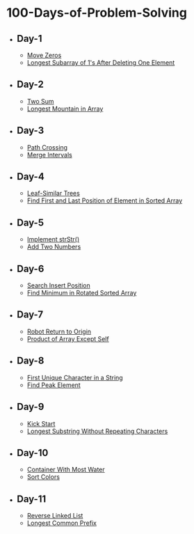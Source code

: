 # 100-Days-of-Problem-Solving

- ## Day-1

  - [Move Zeros](https://leetcode.com/problems/move-zeroes/)
  - [Longest Subarray of 1's After Deleting One Element](https://leetcode.com/problems/longest-subarray-of-1s-after-deleting-one-element/)

- ## Day-2

  - [Two Sum](https://leetcode.com/problems/two-sum/)
  - [Longest Mountain in Array](https://leetcode.com/problems/longest-mountain-in-array/)

- ## Day-3

  - [Path Crossing](https://leetcode.com/problems/path-crossing/)
  - [Merge Intervals](https://leetcode.com/problems/merge-intervals/)

- ## Day-4

  - [Leaf-Similar Trees](https://leetcode.com/problems/leaf-similar-trees/)
  - [Find First and Last Position of Element in Sorted Array](https://leetcode.com/problems/find-first-and-last-position-of-element-in-sorted-array/)

- ## Day-5

  - [Implement strStr()](https://leetcode.com/problems/implement-strstr/)
  - [Add Two Numbers](https://leetcode.com/problems/add-two-numbers/)

- ## Day-6

  - [Search Insert Position](https://leetcode.com/problems/search-insert-position/)
  - [Find Minimum in Rotated Sorted Array](https://leetcode.com/problems/find-minimum-in-rotated-sorted-array/)

- ## Day-7

  - [Robot Return to Origin](https://leetcode.com/problems/robot-return-to-origin/)
  - [Product of Array Except Self](https://leetcode.com/problems/product-of-array-except-self/)

- ## Day-8

  - [First Unique Character in a String](https://leetcode.com/problems/first-unique-character-in-a-string/)
  - [Find Peak Element](https://leetcode.com/problems/find-peak-element/)

- ## Day-9

  - [Kick Start](https://codingcompetitions.withgoogle.com/kickstart/round/00000000001a0069/0000000000414bfb)
  - [Longest Substring Without Repeating Characters](https://leetcode.com/problems/longest-substring-without-repeating-characters/)

- ## Day-10

  - [Container With Most Water](https://leetcode.com/problems/container-with-most-water/)
  - [Sort Colors](https://leetcode.com/problems/sort-colors/)

- ## Day-11

  - [Reverse Linked List](https://leetcode.com/problems/reverse-linked-list/)
  - [Longest Common Prefix](https://leetcode.com/problems/longest-common-prefix/)
